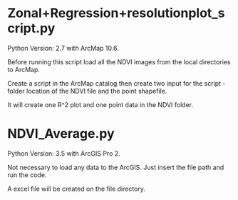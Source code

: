 # Zonal+Regression+resolutionplot_script.py
Python Version: 2.7 with ArcMap 10.6.

Before running this script load all the NDVI images from the local directories to ArcMap. 

Create a script in the ArcMap catalog then create two input for the script - folder location of the NDVI file and the point shapefile.

It will create one R^2 plot and one point data in the NDVI folder.


# NDVI_Average.py
Python Version: 3.5 with ArcGIS Pro 2.

Not necessary to load any data to the ArcGIS. Just insert the file path and run the code.

A excel file will be created on the file directory.
